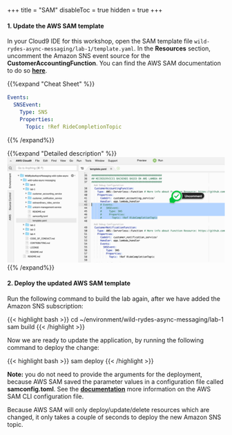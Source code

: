 +++
title = "SAM"
disableToc = true
hidden = true
+++

#### 1. Update the AWS SAM template

In your Cloud9 IDE for this workshop, open the SAM template file `wild-rydes-async-messaging/lab-1/template.yaml`. In the **Resources** section, uncomment the Amazon SNS event source for the **CustomerAccountingFunction**. You can find the AWS SAM documentation to do so **[here](https://docs.aws.amazon.com/serverless-application-model/latest/developerguide/sam-property-function-sns.html)**.

{{%expand "Cheat Sheet" %}}
```yaml
Events:
  SNSEvent:
    Type: SNS
    Properties:
      Topic: !Ref RideCompletionTopic
```
{{% /expand%}}

{{%expand "Detailed description" %}}
![Step 1](step-1-sam.png)
{{% /expand%}}


#### 2. Deploy the updated AWS SAM template

Run the following command to build the lab again, after we have added the Amazon SNS subscription:

{{< highlight bash >}}
cd ~/environment/wild-rydes-async-messaging/lab-1
sam build
{{< /highlight >}}

Now we are ready to update the application, by running the following command to deploy the change:  

{{< highlight bash >}}
sam deploy
{{< /highlight >}}

**Note:** you do not need to provide the arguments for the deployment, because AWS SAM saved the parameter values in a configuration file called **samconfig.toml**. See the **[documentation](https://docs.aws.amazon.com/serverless-application-model/latest/developerguide/serverless-sam-cli-config.html)** more information on the AWS SAM CLI configuration file.

Because AWS SAM will only deploy/update/delete resources which are changed, it only takes a couple of seconds to deploy the new Amazon SNS topic.
